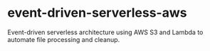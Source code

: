 # event-driven-serverless-aws
Event-driven serverless architecture using AWS S3 and Lambda to automate file processing and cleanup.
